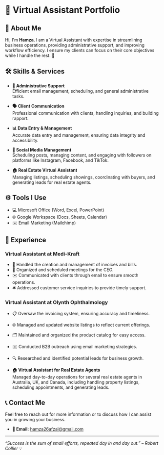 # 💼 Virtual Assistant Portfolio

## 👋 About Me

Hi, I'm **Hamza**. I am a Virtual Assistant with expertise in streamlining business operations, providing administrative support, and improving workflow efficiency. I ensure my clients can focus on their core objectives while I handle the rest. 💪

## 🛠️ Skills & Services

- **📧 Administrative Support**  
  Efficient email management, scheduling, and general administrative tasks.
  
- **🗣️ Client Communication**  
  Professional communication with clients, handling inquiries, and building rapport.
  
- **📊 Data Entry & Management**  
  Accurate data entry and management, ensuring data integrity and accessibility.
  
- **📱 Social Media Management**  
  Scheduling posts, managing content, and engaging with followers on platforms like Instagram, Facebook, and TikTok.

- **🏠 Real Estate Virtual Assistant**  
  Managing listings, scheduling showings, coordinating with buyers, and generating leads for real estate agents.

## ⚙️ Tools I Use

- 💻 Microsoft Office (Word, Excel, PowerPoint)
- 🌐 Google Workspace (Docs, Sheets, Calendar)
- ✉️ Email Marketing (Mailchimp)

## 💼 Experience

### Virtual Assistant at Medi-Kraft
- 📄 Handled the creation and management of invoices and bills.
- 📅 Organized and scheduled meetings for the CEO.
- ✉️ Communicated with clients through email to ensure smooth operations.
- 🛎️ Addressed customer service inquiries to provide timely support.

### Virtual Assistant at Olynth Ophthalmology
- 📋 Oversaw the invoicing system, ensuring accuracy and timeliness.
- 🌐 Managed and updated website listings to reflect current offerings.
- 🗂️ Maintained and organized the product catalog for easy access.
- ✉️ Conducted B2B outreach using email marketing strategies.
- 🔍 Researched and identified potential leads for business growth.


- **🏠 Virtual Assistant for Real Estate Agents**  
  Managed day-to-day operations for several real estate agents in Australia, UK, and Canada, including handling property listings, scheduling appointments, and generating leads.

## 📞 Contact Me

Feel free to reach out for more information or to discuss how I can assist you in growing your business.

- **📧 Email:** hamza26afzal@gmail.com

---

_“Success is the sum of small efforts, repeated day in and day out.” – Robert Collier_ 💡
